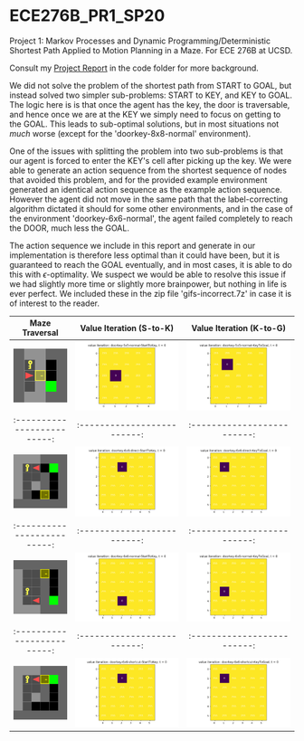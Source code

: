 # ECE276B_PR1_SP20
 Project 1: Markov Processes and Dynamic Programming/Deterministic Shortest Path Applied to Motion Planning in a Maze. For ECE 276B at UCSD. 
 
 Consult my [Project Report](https://github.com/roumenguha/ECE276B_PR1_SP20_MDP/blob/master/ECE276B_PR1_Report_RoumenGuha.pdf) in the code folder for more background. 

 We did not solve the problem of the shortest path from START to GOAL, but instead solved two simpler sub-problems: START to KEY, and KEY to GOAL. The logic here is is that once the agent has the key, the door is traversable, and hence once we are at the KEY we simply need to focus on getting to the GOAL. This leads to sub-optimal solutions, but in most situations not *much* worse (except for the 'doorkey-8x8-normal' environment).
 
 One of the issues with splitting the problem into two sub-problems is that our agent is forced to enter the KEY's cell after picking up the key. We were able to generate an action sequence from the shortest sequence of nodes that avoided this problem, and for the provided example environment generated an identical action sequence as the example action sequence. However the agent did not move in the same path that the label-correcting algorithm dictated it should for some other environments, and in the case of the environment 'doorkey-6x6-normal', the agent failed completely to reach the DOOR, much less the GOAL.

 The action sequence we include in this report and generate in our implementation is therefore less optimal than it could have been, but it is guaranteed to reach the GOAL eventually, and in most cases, it is able to do this with $\epsilon$-optimality. We suspect we would be able to resolve this issue if we had slightly more time or slightly more brainpower, but nothing in life is ever perfect. We included these in the zip file 'gifs-incorrect.7z' in case it is of interest to the reader.
 
 Maze Traversal            |  Value Iteration (S-to-K) |  Value Iteration (K-to-G)
:-------------------------:|:-------------------------:|:-------------------------:
![5x5-normal](starter_code/gif/doorkey-5x5-normal.gif) |  ![5x5-normal-s-k](starter_code/gif/doorkey-5x5-normal-VI-StartToKey.gif) | ![5x5-normal-k-g](starter_code/gif/doorkey-5x5-normal-VI-KeyToGoal.gif)
:-------------------------:|:-------------------------:|:-------------------------:
![6x6-direct](starter_code/gif/doorkey-6x6-direct.gif) |  ![6x6-direct-s-k](starter_code/gif/doorkey-6x6-direct-VI-StartToKey.gif) | ![6x6-direct-k-g](starter_code/gif/doorkey-6x6-direct-VI-KeyToGoal.gif)
:-------------------------:|:-------------------------:|:-------------------------:
![6x6-normal](starter_code/gif/doorkey-6x6-normal.gif) |  ![6x6-normal-s-k](starter_code/gif/doorkey-6x6-normal-VI-StartToKey.gif) | ![6x6-normal-k-g](starter_code/gif/doorkey-6x6-normal-VI-KeyToGoal.gif)
:-------------------------:|:-------------------------:|:-------------------------:
![6x6-shortcut](starter_code/gif/doorkey-6x6-shortcut.gif) |  ![6x6-shortcut-s-k](starter_code/gif/doorkey-6x6-shortcut-VI-StartToKey.gif) | ![6x6-shortcut-k-g](starter_code/gif/doorkey-6x6-shortcut-VI-KeyToGoal.gif)
